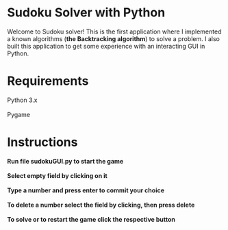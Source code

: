 # Sudoku Solver with Python

Welcome to Sudoku solver! This is the first application where I implemented a known algorithms (**the Backtracking algorithm**) to solve a problem. I also built this application to get some experience with an interacting GUI in Python.

# Requirements

Python 3.x \
\
Pygame

# Instructions

**Run file sudokuGUI.py to start the game** \
\
**Select empty field by clicking on it** \
\
**Type a number and press enter to commit your choice** \
\
**To delete a number select the field by clicking, then press delete** \
\
**To solve or to restart the game click the respective button**
